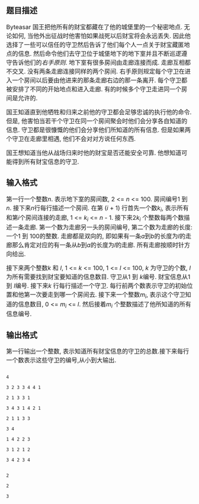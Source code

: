 ## 题目描述

<div>
 <span style="font-size: medium">Byteasar 国王把他所有的财宝都藏在了他的城堡里的一个秘密地点. 无论如何, 当他外出征战时他害怕如果战死以后财宝将会永远丢失. 因此他选择了一些可以信任的守卫然后告诉了他们每个人一点关于财宝藏匿地点的信息. 然后命令他们去守卫位于城堡地下的地下室并且不断巡逻遵守告诉他们的<i>右手原则</i>. 地下室有很多房间由走廊连接而成. 走廊互相都不交叉. 没有两条走廊连接同样的两个房间. 右手原则规定每个守卫在进入一个房间以后要由他进来的那条走廊右边的那一条离开. 每个守卫都被安排了不同的开始地点和进入走廊. 有的时候多个守卫走进同一个房间是允许的.</span>
</div>
<div>
 <span style="font-size: medium">国王知道直到他牺牲和归来之前他的守卫都会足够忠诚的执行他的命令. 但是, 他害怕当若干个守卫在同一个房间聚会时他们会分享各自知道的信息. 守卫都是很慷慨的他们会分享他们所知道的所有信息. 但是如果两个守卫在走廊里相遇, 他们不会对对方说任何东西.</span>
</div>
<div>
 <span style="font-size: medium">国王想知道当他从战场归来时他的财宝是否还能安全可靠. 他想知道可能得到所有财宝信息的守卫.</span>
</div>

## 输入格式

<div>
 <span style="font-size: medium">第一行一个整数<i>n</i>. 表示地下室的房间数, 2 <= <i>n</i> <= 100. 房间编号1 到 <i>n</i>. 接下来<i>n</i>行每行描述一个房间. 在第 (<i>i</i> + 1) 行首先一个数<i>k<sub>i</sub></i>, 表示所有和第<i>i</i>个房间连接的走廊, 1 <= <i>k<sub>i</sub></i> <= <i>n</i> - 1. 接下来2<i>k<sub>i</sub></i> 个整数每两个数描述一条走廊. 第一个数为走廊另一头的房间编号, 第二个数为走廊的长度: 一个1 到 100的整数. 走廊都是双向的, 即如果有一条<i>a</i>到<i>b</i>的长度为<i>l</i>的走廊那么肯定对应的有一条从<i>b</i>到<i>a</i>的长度为<i>l</i>的走廊. 所有走廊按顺时针方向给出.</span>
</div>
<div>
 <span style="font-size: medium">接下来两个整数<i>k</i> 和 <i>l</i>, 1 <= <i>k</i> <= 100, 1 <= <i>l</i> <= 100, <i>k</i> 为守卫的个数, <i>l</i> 为所有需要找到财宝要知道的信息数目. 守卫从1 到 <i>k</i>编号. 财宝信息从1 到 <i>l</i>编号. 接下来<i>k</i> 行每行描述一个守卫. 每行前两个数表示守卫的初始位置和他第一次要走到哪一个房间去. 接下来一个整数<i>m<sub>i</sub></i>, 表示这个守卫知道的信息数目, 0 <= <i>m<sub>i</sub></i> <= <i>l</i>. 然后接着<i>m<sub>i</sub></i> 个整数描述了他所知道的所有信息编号.</span>
</div>

## 输出格式

<div>
 <span style="font-size: medium">第一行输出一个整数, 表示知道所有财宝信息的守卫的总数.接下来每行一个数表示这些守卫的编号,从小到大输出. </span>
</div>

```input1
4
3 2 3 3 4 4 1
2 1 3 3 1
3 4 3 1 4 2 1
2 1 1 3 3
3 4
1 4 2 2 3
3 1 2 1 2
3 4 2 3 4
```
```output1
2
2
3
```
